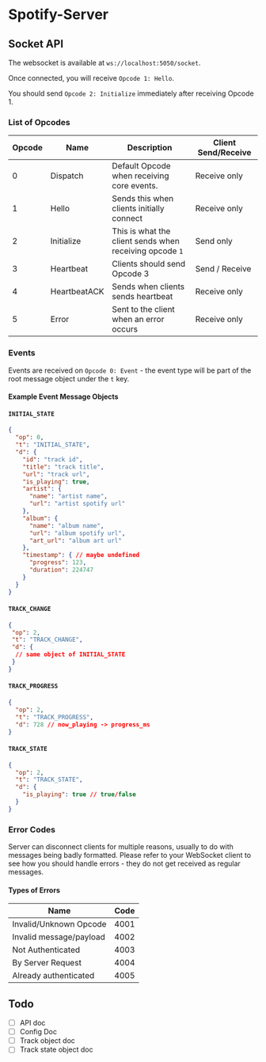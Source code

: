 # Spotify-Server

## Socket API

The websocket is available at `ws://localhost:5050/socket`.

Once connected, you will receive `Opcode 1: Hello`.

You should send `Opcode 2: Initialize` immediately after receiving Opcode 1.

### List of Opcodes
| Opcode | Name         | Description                                             | Client Send/Receive |
| ------ | ------------ | ------------------------------------------------------- | ---------------- |
| 0      | Dispatch     | Default Opcode when receiving core events.              | Receive only |
| 1      | Hello        | Sends this when clients initially connect               | Receive only |
| 2      | Initialize   | This is what the client sends when receiving opcode `1` | Send only |
| 3      | Heartbeat    | Clients should send Opcode 3                            | Send / Receive | 
| 4      | HeartbeatACK | Sends when clients sends heartbeat                      | Receive only |
| 5      | Error        | Sent to the client when an error occurs                 | Receive only |

### Events

Events are received on `Opcode 0: Event` - the event type will be part of the root message object under the `t` key.

#### Example Event Message Objects

#### `INITIAL_STATE`
```json
{
  "op": 0,
  "t": "INITIAL_STATE",
  "d": {
    "id": "track id",
    "title": "track title",
    "url": "track url",
    "is_playing": true,
    "artist": {
      "name": "artist name",
      "url": "artist spotify url"
    },
    "album": {
      "name": "album name",
      "url": "album spotify url",
      "art_url": "album art url"
    },
    "timestamp": { // maybe undefined
      "progress": 123,
      "duration": 224747
    }
  }
}
```

#### `TRACK_CHANGE`
```json
{
 "op": 2,
 "t": "TRACK_CHANGE",
 "d": {
  // same object of INITIAL_STATE
 } 
}
```

#### `TRACK_PROGRESS`
```json
{
  "op": 2,
  "t": "TRACK_PROGRESS",
  "d": 728 // now_playing -> progress_ms
}
```

#### `TRACK_STATE`
```json
{
  "op": 2,
  "t": "TRACK_STATE",
  "d": {
    "is_playing": true // true/false
  }
}
```

### Error Codes

Server can disconnect clients for multiple reasons, usually to do with messages being badly formatted. Please refer to your WebSocket client to see how you should handle errors - they do not get received as regular messages.

#### Types of Errors
| Name                    | Code |
| ----------------------- | ---- |
| Invalid/Unknown Opcode  | 4001 |
| Invalid message/payload | 4002 |
| Not Authenticated       | 4003 |
| By Server Request       | 4004 |
| Already authenticated   | 4005 |

## Todo

- [ ] API doc
- [ ] Config Doc
- [ ] Track object doc
- [ ] Track state object doc